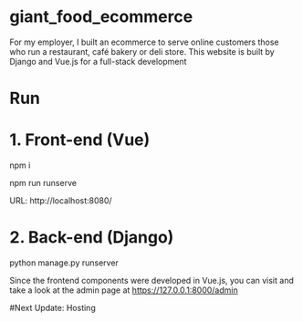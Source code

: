 # giant_food_ecommerce
For my employer, I built an ecommerce to serve online customers those who run a restaurant, café bakery or deli store. This website is built by Django and Vue.js for a full-stack development

# Run

# 1. Front-end (Vue)

npm i

npm run runserve

URL: http://localhost:8080/

# 2. Back-end (Django)

python manage.py runserver

Since the frontend components were developed in Vue.js, you can visit and take a look at the admin page at https://127.0.0.1:8000/admin 


#Next Update:
Hosting 
